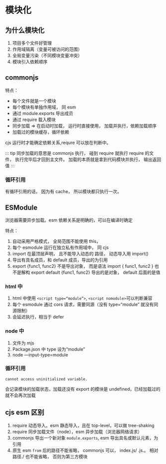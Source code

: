 # 模块化

## 为什么模块化

1. 项目多个文件好管理
2. 作用域隔离（变量可被访问的范围）
3. 全局变量污染（不同模块变量冲突）
4. 模块引入依赖顺序

## commonjs

特点：

- 每个文件就是一个模块
- 每个模块有单独作用域， 同 esm
- 通过 module.exports 导出成员
- 通过 require 载入模块
- 同步加载 => 在启动时加载， 运行时直接使用， 加载并执行，依赖加载顺序
- 加载过的模块缓存，循环依赖

cjs 运行时才能确定依赖关系,requre 可以放在判断中。

::: tip 同步加载的意思是
commonjs 执行， 碰到 require 就执行 require 的文件， 执行完毕后才回到主文件。
加载的本质就是拿到代码模块并执行， 输出返回值
:::

### 循环引用

有循环引用的话， 因为有 cache， 所以模块都只执行一次。

## ESModule

浏览器需要异步加载。esm 依赖关系是明确的，可以在编译时确定

特点：

1. 自动采用严格模式， 全局范围不能使用 this，
2. 每个 esmodule 运行在独立私有作用域中， 同 cjs
3. import 在最顶层声明， 且不能导入动态的 路径， 动态导入用 import()
4. 导出有具名成员，和 default 成员，导出的为引用
5. export {func1, func2} 不是导出对象， 而是语法
   import { func1, func2 } 也不是解构
   export default {func1, func2} 导出的是对象， default 后面的是值

### html 中

1. html 中使用 `<script type=“module”>`, `<script nomodule>`可以判断兼容
2. 每个 esmodule 通过 cors 请求，需要同源（没有 type=“module” 就没有同源限制）
3. 会延迟执行，相当于 defer

### node 中

1. 文件为 mjs
2. Package.json 中 type 设为“module”
3. node —input-type=module

### 循环引用

`cannot access uninitialized variable.`

会记录模块的加载状态，加载还没有 export 的模块是 undefined，已经加载过的就不会再次加载

## cjs esm 区别

1. require 动态导入。esm 静态导入，且在 top-level，可以做 tree-shaking
2. require 同步加载文件（node），esm 异步加载（浏览器网络请求）
3. commonjs 导出一个新对象 `module.exports`, esm 导出具名或默认元素，为引用
4. 原生 esm `from` 后的路径不能省略， commonjs 可以， index.js/ .js.。 相对路径./ 也不能省略， 否则为第三方模块
